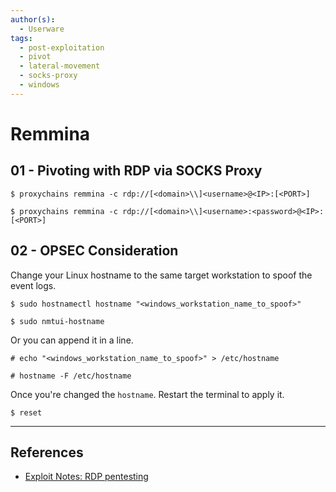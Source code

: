 ```yaml
---
author(s):
  - Userware
tags:
  - post-exploitation
  - pivot
  - lateral-movement
  - socks-proxy
  - windows
---
```

# Remmina

## 01 - Pivoting with RDP via SOCKS Proxy

```
$ proxychains remmina -c rdp://[<domain>\\]<username>@<IP>:[<PORT>]

$ proxychains remmina -c rdp://[<domain>\\]<username>:<password>@<IP>:[<PORT>]
```

## 02 - OPSEC Consideration

Change your Linux hostname to the same target workstation to spoof the event logs.

```
$ sudo hostnamectl hostname "<windows_workstation_name_to_spoof>"

$ sudo nmtui-hostname
```

Or you can append it in a line.

```
# echo "<windows_workstation_name_to_spoof>" > /etc/hostname

# hostname -F /etc/hostname
```

Once you're changed the `hostname`. Restart the terminal to apply it.

```
$ reset
```

---
## References

- [Exploit Notes: RDP pentesting](https://exploit-notes.hdks.org/exploit/windows/protocol/rdp-pentesting/)